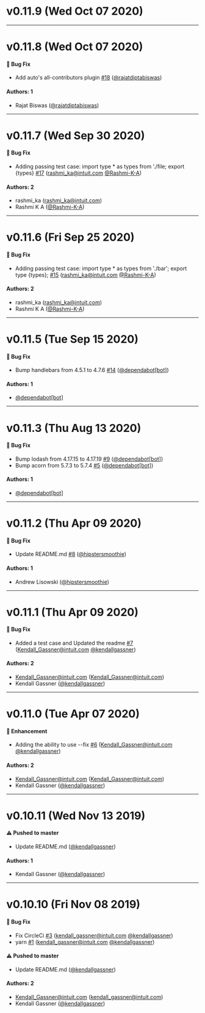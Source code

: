 # v0.11.9 (Wed Oct 07 2020)



---

# v0.11.8 (Wed Oct 07 2020)

#### 🐛 Bug Fix

- Add auto's all-contributors plugin [#18](https://github.com/intuit/eslint-plugin-no-explicit-type-exports/pull/18) ([@rajatdiptabiswas](https://github.com/rajatdiptabiswas))

#### Authors: 1

- Rajat Biswas ([@rajatdiptabiswas](https://github.com/rajatdiptabiswas))

---

# v0.11.7 (Wed Sep 30 2020)

#### 🐛  Bug Fix

- Adding passing test case: import type * as types from ‘./file; export {types} [#17](https://github.com/intuit/eslint-plugin-no-explicit-type-exports/pull/17) (rashmi_ka@intuit.com [@Rashmi-K-A](https://github.com/Rashmi-K-A))

#### Authors: 2

- rashmi_ka (rashmi_ka@intuit.com)
- Rashmi K A ([@Rashmi-K-A](https://github.com/Rashmi-K-A))

---

# v0.11.6 (Fri Sep 25 2020)

#### 🐛  Bug Fix

- Adding passing test case: import type * as types from './bar'; export type {types}; [#15](https://github.com/intuit/eslint-plugin-no-explicit-type-exports/pull/15) (rashmi_ka@intuit.com [@Rashmi-K-A](https://github.com/Rashmi-K-A))

#### Authors: 2

- rashmi_ka (rashmi_ka@intuit.com)
- Rashmi K A ([@Rashmi-K-A](https://github.com/Rashmi-K-A))

---

# v0.11.5 (Tue Sep 15 2020)

#### 🐛  Bug Fix

- Bump handlebars from 4.5.1 to 4.7.6 [#14](https://github.com/intuit/eslint-plugin-no-explicit-type-exports/pull/14) ([@dependabot[bot]](https://github.com/dependabot[bot]))

#### Authors: 1

- [@dependabot[bot]](https://github.com/dependabot[bot])

---

# v0.11.3 (Thu Aug 13 2020)

#### 🐛  Bug Fix

- Bump lodash from 4.17.15 to 4.17.19 [#9](https://github.com/intuit/eslint-plugin-no-explicit-type-exports/pull/9) ([@dependabot[bot]](https://github.com/dependabot[bot]))
- Bump acorn from 5.7.3 to 5.7.4 [#5](https://github.com/intuit/eslint-plugin-no-explicit-type-exports/pull/5) ([@dependabot[bot]](https://github.com/dependabot[bot]))

#### Authors: 1

- [@dependabot[bot]](https://github.com/dependabot[bot])

---

# v0.11.2 (Thu Apr 09 2020)

#### 🐛  Bug Fix

- Update README.md [#8](https://github.com/intuit/eslint-plugin-no-explicit-type-exports/pull/8) ([@hipstersmoothie](https://github.com/hipstersmoothie))

#### Authors: 1

- Andrew Lisowski ([@hipstersmoothie](https://github.com/hipstersmoothie))

---

# v0.11.1 (Thu Apr 09 2020)

#### 🐛  Bug Fix

- Added a test case and Updated the readme [#7](https://github.com/intuit/eslint-plugin-no-explicit-type-exports/pull/7) (Kendall_Gassner@intuit.com [@kendallgassner](https://github.com/kendallgassner))

#### Authors: 2

- Kendall_Gassner@intuit.com (Kendall_Gassner@intuit.com)
- Kendall Gassner ([@kendallgassner](https://github.com/kendallgassner))

---

# v0.11.0 (Tue Apr 07 2020)

#### 🚀  Enhancement

- Adding the ability to use --fix [#6](https://github.com/intuit/eslint-plugin-no-explicit-type-exports/pull/6) (Kendall_Gassner@intuit.com [@kendallgassner](https://github.com/kendallgassner))

#### Authors: 2

- Kendall_Gassner@intuit.com (Kendall_Gassner@intuit.com)
- Kendall Gassner ([@kendallgassner](https://github.com/kendallgassner))

---

# v0.10.11 (Wed Nov 13 2019)

#### ⚠️  Pushed to master

- Update README.md  ([@kendallgassner](https://github.com/kendallgassner))

#### Authors: 1

- Kendall Gassner ([@kendallgassner](https://github.com/kendallgassner))

---

# v0.10.10 (Fri Nov 08 2019)

#### 🐛  Bug Fix

- Fix CircleCi [#3](https://github.com/intuit/eslint-plugin-no-explicit-type-exports/pull/3) (kendall_gassner@intuit.com [@kendallgassner](https://github.com/kendallgassner))
- yarn [#1](https://github.com/intuit/eslint-plugin-no-explicit-type-exports/pull/1) (kendall_gassner@intuit.com [@kendallgassner](https://github.com/kendallgassner))

#### ⚠️  Pushed to master

- Update README.md  ([@kendallgassner](https://github.com/kendallgassner))

#### Authors: 2

- Kendall_Gassner@intuit.com (kendall_gassner@intuit.com)
- Kendall Gassner ([@kendallgassner](https://github.com/kendallgassner))